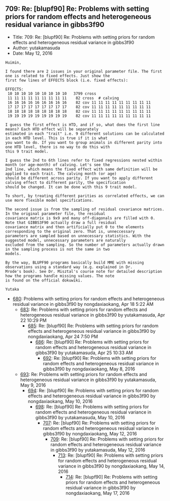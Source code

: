 ## 709: Re: [blupf90] Re: Problems with setting priors for random effects and heterogeneous residual variance in gibbs3f90

- Title: 709: Re: [blupf90] Re: Problems with setting priors for random effects and heterogeneous residual variance in gibbs3f90
- Author: yutakamasuda
- Date: May 12, 2016
```
Huimin,

I found there are 2 issues in your original parameter file. The first one is related to fixed effects. Just show the
first few lines of EFFECTS block (i.e. fixed effects):

EFFECTS:
 10 10 10 10 10 10 10 10 10	  3799 cross 
 11 11 11 11 11 11 11 11 11	   82 cross  # calving 
 16 16 16 16 16 16 16 16 16	   82 cov 11 11 11 11 11 11 11 11 11 
 17 17 17 17 17 17 17 17 17	   82 cov 11 11 11 11 11 11 11 11 11 
 18 18 18 18 18 18 18 18 18	   82 cov 11 11 11 11 11 11 11 11 11 
 19 19 19 19 19 19 19 19 19	   82 cov 11 11 11 11 11 11 11 11 11 

I guess the first effect is HTD, and if so, what does the first line means? Each HTD effect will be separately
estimated in each "trait" i.e. 9 different solutions can be calculated in each HTD level. This is true if it is what
you want to do. If you want to group animals in different parity into one HTD level, there is no way to do this with
this 9 trait model.

I guess the 2nd to 6th lines refer to fixed regressions nested within month (or age-month) of calving. Let's see the
2nd line, which means the fixed effect with same definition will be applied to each trait. The calving month (or age)
should be different across parity. If you want to apply different calving effect to different parity, the specification
should be changed. It can be done with this 9 trait model.

To short, by treating different parities as correlated effects, we can use more flexible model specifications. 

The second issue is from the sampling of residual covariance matrices. In the original parameter file, the residual
covariance matrix is 9x9 and many off-diagonals are filled with 0. Note that GIBBS3F90 actually draw a full residual
covariance matrix and then artificially put 0 to the elements corresponding to the original zero. That is, unneccessary
parameters are sampled based on unnecessary statistics. With the suggested model, unnecessary parameters are naturally
excluded from the sampling. So the number of parameters actually drawn in the sampling process is not the same in two
models.

By the way, BLUPF90 programs basically build MME with missing observations using a standard way (e.g. explained in Dr.
Mrode's book). See Dr. Misztal's course note for detailed description how the programs handle missing values. The note
is found on the official dokuwiki.

Yutaka
```

- [680](0680.md): Problems with setting priors for random effects and heterogeneous residual variance in gibbs3f90 by nongdaxiaokang, Apr 18 5:22 AM
    - [683](0683.md): Re: Problems with setting priors for random effects and heterogeneous residual variance in gibbs3f90 by yutakamasuda, Apr 22 10:29 PM
        - [685](0685.md): Re: [blupf90] Re: Problems with setting priors for random effects and heterogeneous residual variance in gibbs3f90 by nongdaxiaokang, Apr 24 7:50 PM
            - [686](0686.md): Re: [blupf90] Re: Problems with setting priors for random effects and heterogeneous residual variance in gibbs3f90 by yutakamasuda, Apr 25 10:33 AM
                - [692](0692.md): Re: [blupf90] Re: Problems with setting priors for random effects and heterogeneous residual variance in gibbs3f90 by nongdaxiaokang, May 8, 2016
    - [693](0693.md): Re: Problems with setting priors for random effects and heterogeneous residual variance in gibbs3f90 by yutakamasuda, May 9, 2016
        - [694](0694.md): Re: [blupf90] Re: Problems with setting priors for random effects and heterogeneous residual variance in gibbs3f90 by nongdaxiaokang, May 10, 2016
            - [698](0698.md): Re: [blupf90] Re: Problems with setting priors for random effects and heterogeneous residual variance in gibbs3f90 by yutakamasuda, May 10, 2016
                - [707](0707.md): Re: [blupf90] Re: Problems with setting priors for random effects and heterogeneous residual variance in gibbs3f90 by nongdaxiaokang, May 12, 2016
                    - [709](0709.md): Re: [blupf90] Re: Problems with setting priors for random effects and heterogeneous residual variance in gibbs3f90 by yutakamasuda, May 12, 2016
                        - [713](0713.md): Re: [blupf90] Re: Problems with setting priors for random effects and heterogeneous residual variance in gibbs3f90 by nongdaxiaokang, May 14, 2016
                            - [714](0714.md): Re: [blupf90] Re: Problems with setting priors for random effects and heterogeneous residual variance in gibbs3f90 by nongdaxiaokang, May 17, 2016
